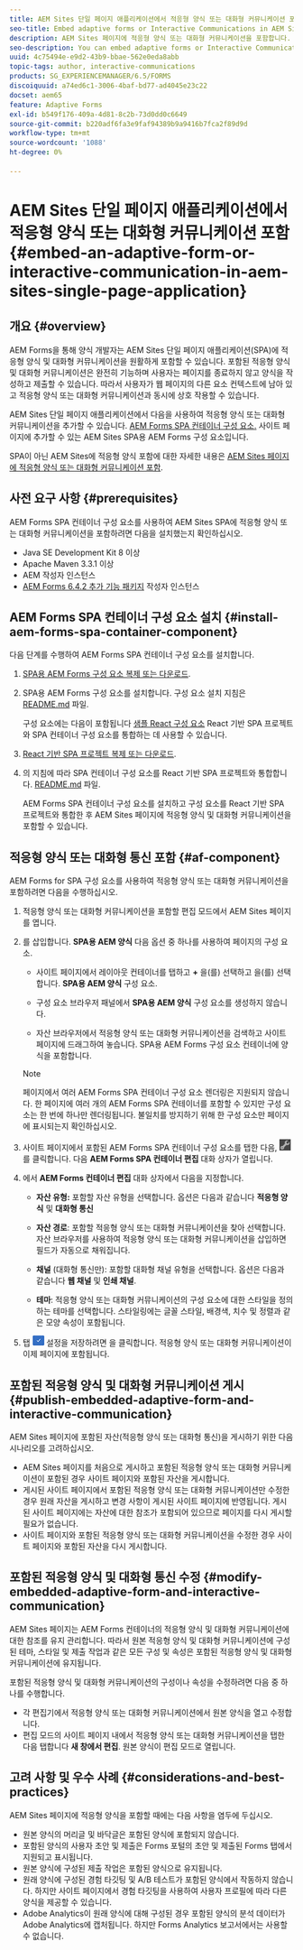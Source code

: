 ```yaml
---
title: AEM Sites 단일 페이지 애플리케이션에서 적응형 양식 또는 대화형 커뮤니케이션 포함
seo-title: Embed adaptive forms or Interactive Communications in AEM Sites pages
description: AEM Sites 페이지에 적응형 양식 또는 대화형 커뮤니케이션을 포함합니다. 사용자는 사이트 페이지를 종료하지 않고 양식을 작성하고 제출할 수 있습니다.
seo-description: You can embed adaptive forms or Interactive Communication in AEM Sites pages. Users can fill and submit forms without leaving the Sites page.
uuid: 4c75494e-e9d2-43b9-bbae-562e0eda8abb
topic-tags: author, interactive-communications
products: SG_EXPERIENCEMANAGER/6.5/FORMS
discoiquuid: a74ed6c1-3006-4baf-bd77-ad4045e23c22
docset: aem65
feature: Adaptive Forms
exl-id: b549f176-409a-4d81-8c2b-73d0dd0c6649
source-git-commit: b220adf6fa3e9faf94389b9a9416b7fca2f89d9d
workflow-type: tm+mt
source-wordcount: '1088'
ht-degree: 0%

---
```


# AEM Sites 단일 페이지 애플리케이션에서 적응형 양식 또는 대화형 커뮤니케이션 포함{#embed-an-adaptive-form-or-interactive-communication-in-aem-sites-single-page-application}

## 개요 {#overview}

AEM Forms을 통해 양식 개발자는 AEM Sites 단일 페이지 애플리케이션(SPA)에 적응형 양식 및 대화형 커뮤니케이션을 원활하게 포함할 수 있습니다. 포함된 적응형 양식 및 대화형 커뮤니케이션은 완전히 기능하며 사용자는 페이지를 종료하지 않고 양식을 작성하고 제출할 수 있습니다. 따라서 사용자가 웹 페이지의 다른 요소 컨텍스트에 남아 있고 적응형 양식 또는 대화형 커뮤니케이션과 동시에 상호 작용할 수 있습니다.

AEM Sites 단일 페이지 애플리케이션에서 다음을 사용하여 적응형 양식 또는 대화형 커뮤니케이션을 추가할 수 있습니다. [AEM Forms SPA 컨테이너 구성 요소](../../forms/using/embed-adaptive-form-aem-sites-spa.md#af-component)[.](../../forms/using/embed-adaptive-form-aem-sites-spa.md#af-component) 사이트 페이지에 추가할 수 있는 AEM Sites SPA용 AEM Forms 구성 요소입니다.

SPA이 아닌 AEM Sites에 적응형 양식 포함에 대한 자세한 내용은 [AEM Sites 페이지에 적응형 양식 또는 대화형 커뮤니케이션 포함](/help/forms/using/embed-adaptive-form-aem-sites.md).

## 사전 요구 사항 {#prerequisites}

AEM Forms SPA 컨테이너 구성 요소를 사용하여 AEM Sites SPA에 적응형 양식 또는 대화형 커뮤니케이션을 포함하려면 다음을 설치했는지 확인하십시오.

* Java SE Development Kit 8 이상
* Apache Maven 3.3.1 이상
* AEM 작성자 인스턴스
* [AEM Forms 6.4.2 추가 기능 패키지](https://helpx.adobe.com/kr/aem-forms/kb/aem-forms-releases.html) 작성자 인스턴스

## AEM Forms SPA 컨테이너 구성 요소 설치 {#install-aem-forms-spa-container-component}

다음 단계를 수행하여 AEM Forms SPA 컨테이너 구성 요소를 설치합니다.

1. [SPA용 AEM Forms 구성 요소 복제 또는 다운로드](https://github.com/Adobe-Marketing-Cloud/aem-forms/tree/master/forms-spa).
1. SPA용 AEM Forms 구성 요소를 설치합니다. 구성 요소 설치 지침은 [README.md](https://github.com/Adobe-Marketing-Cloud/aem-forms/tree/master/forms-spa#aem-form-component) 파일.

   구성 요소에는 다음이 포함됩니다 [샘플 React 구성 요소](https://github.com/Adobe-Marketing-Cloud/aem-forms/tree/master/forms-spa/react-component) React 기반 SPA 프로젝트와 SPA 컨테이너 구성 요소를 통합하는 데 사용할 수 있습니다.

1. [React 기반 SPA 프로젝트 복제 또는 다운로드](https://github.com/adobe/aem-sample-we-retail-journal).
1. 의 지침에 따라 SPA 컨테이너 구성 요소를 React 기반 SPA 프로젝트와 통합합니다. [README.md](https://github.com/Adobe-Marketing-Cloud/aem-forms/tree/master/forms-spa/react-component#aem-form-react-component-for-spa---editor) 파일.

   AEM Forms SPA 컨테이너 구성 요소를 설치하고 구성 요소를 React 기반 SPA 프로젝트와 통합한 후 AEM Sites 페이지에 적응형 양식 및 대화형 커뮤니케이션을 포함할 수 있습니다.

## 적응형 양식 또는 대화형 통신 포함 {#af-component}

AEM Forms for SPA 구성 요소를 사용하여 적응형 양식 또는 대화형 커뮤니케이션을 포함하려면 다음을 수행하십시오.

1. 적응형 양식 또는 대화형 커뮤니케이션을 포함할 편집 모드에서 AEM Sites 페이지를 엽니다.
1. 를 삽입합니다. **SPA용 AEM 양식** 다음 옵션 중 하나를 사용하여 페이지의 구성 요소.

   * 사이트 페이지에서 레이아웃 컨테이너를 탭하고 **+** 을(를) 선택하고 을(를) 선택합니다. **SPA용 AEM 양식** 구성 요소.

   * 구성 요소 브라우저 패널에서 **SPA용 AEM 양식** 구성 요소를 생성하지 않습니다.
   * 자산 브라우저에서 적응형 양식 또는 대화형 커뮤니케이션을 검색하고 사이트 페이지에 드래그하여 놓습니다. SPA용 AEM Forms 구성 요소 컨테이너에 양식을 포함합니다.

   >[!NOTE]
   >
   >페이지에서 여러 AEM Forms SPA 컨테이너 구성 요소 렌더링은 지원되지 않습니다. 한 페이지에 여러 개의 AEM Forms SPA 컨테이너를 포함할 수 있지만 구성 요소는 한 번에 하나만 렌더링됩니다. 불일치를 방지하기 위해 한 구성 요소만 페이지에 표시되는지 확인하십시오.

1. 사이트 페이지에서 포함된 AEM Forms SPA 컨테이너 구성 요소를 탭한 다음, ![settings_icon](assets/settings_icon.png) 를 클릭합니다. 다음 **AEM Forms SPA 컨테이너 편집** 대화 상자가 열립니다.
1. 에서 **AEM Forms 컨테이너 편집** 대화 상자에서 다음을 지정합니다.

   * **자산 유형:** 포함할 자산 유형을 선택합니다. 옵션은 다음과 같습니다 **적응형 양식** 및 **대화형 통신**

   * **자산 경로**: 포함할 적응형 양식 또는 대화형 커뮤니케이션을 찾아 선택합니다. 자산 브라우저를 사용하여 적응형 양식 또는 대화형 커뮤니케이션을 삽입하면 필드가 자동으로 채워집니다.
   * **채널** (대화형 통신만): 포함할 대화형 채널 유형을 선택합니다. 옵션은 다음과 같습니다 **웹 채널** 및 **인쇄 채널**.

   * **테마**: 적응형 양식 또는 대화형 커뮤니케이션의 구성 요소에 대한 스타일을 정의하는 테마를 선택합니다. 스타일링에는 글꼴 스타일, 배경색, 치수 및 정렬과 같은 모양 속성이 포함됩니다.

1. 탭 ![done_icon](assets/done_icon.png) 설정을 저장하려면 을 클릭합니다. 적응형 양식 또는 대화형 커뮤니케이션이 이제 페이지에 포함됩니다.

## 포함된 적응형 양식 및 대화형 커뮤니케이션 게시 {#publish-embedded-adaptive-form-and-interactive-communication}

AEM Sites 페이지에 포함된 자산(적응형 양식 또는 대화형 통신)을 게시하기 위한 다음 시나리오를 고려하십시오.

* AEM Sites 페이지를 처음으로 게시하고 포함된 적응형 양식 또는 대화형 커뮤니케이션이 포함된 경우 사이트 페이지와 포함된 자산을 게시합니다.
* 게시된 사이트 페이지에서 포함된 적응형 양식 또는 대화형 커뮤니케이션만 수정한 경우 원래 자산을 게시하고 변경 사항이 게시된 사이트 페이지에 반영됩니다. 게시된 사이트 페이지에는 자산에 대한 참조가 포함되어 있으므로 페이지를 다시 게시할 필요가 없습니다.
* 사이트 페이지와 포함된 적응형 양식 또는 대화형 커뮤니케이션을 수정한 경우 사이트 페이지와 포함된 자산을 다시 게시합니다.

## 포함된 적응형 양식 및 대화형 통신 수정 {#modify-embedded-adaptive-form-and-interactive-communication}

AEM Sites 페이지는 AEM Forms 컨테이너의 적응형 양식 및 대화형 커뮤니케이션에 대한 참조를 유지 관리합니다. 따라서 원본 적응형 양식 및 대화형 커뮤니케이션에 구성된 테마, 스타일 및 제출 작업과 같은 모든 구성 및 속성은 포함된 적응형 양식 및 대화형 커뮤니케이션에 유지됩니다.

포함된 적응형 양식 및 대화형 커뮤니케이션의 구성이나 속성을 수정하려면 다음 중 하나를 수행합니다.

* 각 편집기에서 적응형 양식 또는 대화형 커뮤니케이션에서 원본 양식을 열고 수정합니다.
* 편집 모드의 사이트 페이지 내에서 적응형 양식 또는 대화형 커뮤니케이션을 탭한 다음 탭합니다 **새 창에서 편집**. 원본 양식이 편집 모드로 열립니다.

## 고려 사항 및 우수 사례 {#considerations-and-best-practices}

AEM Sites 페이지에 적응형 양식을 포함할 때에는 다음 사항을 염두에 두십시오.

* 원본 양식의 머리글 및 바닥글은 포함된 양식에 포함되지 않습니다.
* 포함된 양식의 사용자 초안 및 제출은 Forms 포털의 초안 및 제출된 Forms 탭에서 지원되고 표시됩니다.
* 원본 양식에 구성된 제출 작업은 포함된 양식으로 유지됩니다.
* 원래 양식에 구성된 경험 타깃팅 및 A/B 테스트가 포함된 양식에서 작동하지 않습니다. 하지만 사이트 페이지에서 경험 타깃팅을 사용하여 사용자 프로필에 따라 다른 양식을 제공할 수 있습니다.
* Adobe Analytics이 원래 양식에 대해 구성된 경우 포함된 양식의 분석 데이터가 Adobe Analytics에 캡처됩니다. 하지만 Forms Analytics 보고서에서는 사용할 수 없습니다.
